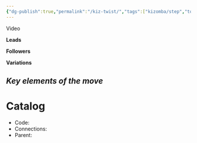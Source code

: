 ```yaml
---
{"dg-publish":true,"permalink":"/kiz-twist/","tags":["kizomba/step","todo"],"created":"2025-01-29T14:42:43.987-05:00","updated":"2025-01-29T14:43:14.138-05:00"}
---
```



Video

**Leads**

**Followers**

**Variations**

*Key elements of the move*
- 

# Catalog

- Code: 
- Connections: 
- Parent: 